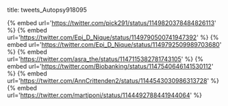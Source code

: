 title: tweets_Autopsy918095

{% embed url='https://twitter.com/pick291/status/1149820378484826113' %}
{% embed url='https://twitter.com/Epi_D_Nique/status/1149790500741947392' %}
{% embed url='https://twitter.com/Epi_D_Nique/status/1149792509989703680' %}
{% embed url='https://twitter.com/asra_the/status/1147115382781743105' %}
{% embed url='https://twitter.com/Biobanking/status/1147540646141530112' %}
{% embed url='https://twitter.com/AnnCrittenden2/status/1144543030986313728' %}
{% embed url='https://twitter.com/martiponi/status/1144492788441944064' %}
